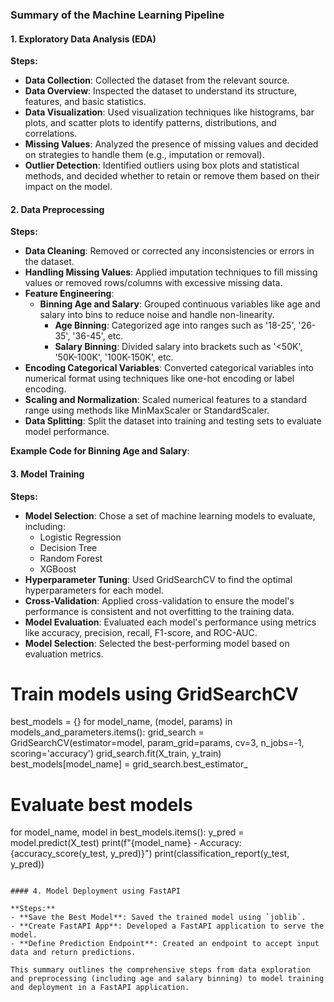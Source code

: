 ### Summary of the Machine Learning Pipeline

#### 1. Exploratory Data Analysis (EDA)

**Steps:**
- **Data Collection**: Collected the dataset from the relevant source.
- **Data Overview**: Inspected the dataset to understand its structure, features, and basic statistics.
- **Data Visualization**: Used visualization techniques like histograms, bar plots, and scatter plots to identify patterns, distributions, and correlations.
- **Missing Values**: Analyzed the presence of missing values and decided on strategies to handle them (e.g., imputation or removal).
- **Outlier Detection**: Identified outliers using box plots and statistical methods, and decided whether to retain or remove them based on their impact on the model.

#### 2. Data Preprocessing

**Steps:**
- **Data Cleaning**: Removed or corrected any inconsistencies or errors in the dataset.
- **Handling Missing Values**: Applied imputation techniques to fill missing values or removed rows/columns with excessive missing data.
- **Feature Engineering**:
  - **Binning Age and Salary**: Grouped continuous variables like age and salary into bins to reduce noise and handle non-linearity.
    - **Age Binning**: Categorized age into ranges such as '18-25', '26-35', '36-45', etc.
    - **Salary Binning**: Divided salary into brackets such as '<50K', '50K-100K', '100K-150K', etc.
- **Encoding Categorical Variables**: Converted categorical variables into numerical format using techniques like one-hot encoding or label encoding.
- **Scaling and Normalization**: Scaled numerical features to a standard range using methods like MinMaxScaler or StandardScaler.
- **Data Splitting**: Split the dataset into training and testing sets to evaluate model performance.

**Example Code for Binning Age and Salary**:


#### 3. Model Training

**Steps:**
- **Model Selection**: Chose a set of machine learning models to evaluate, including:
  - Logistic Regression
  - Decision Tree
  - Random Forest
  - XGBoost
- **Hyperparameter Tuning**: Used GridSearchCV to find the optimal hyperparameters for each model.
- **Cross-Validation**: Applied cross-validation to ensure the model's performance is consistent and not overfitting to the training data.
- **Model Evaluation**: Evaluated each model's performance using metrics like accuracy, precision, recall, F1-score, and ROC-AUC.
- **Model Selection**: Selected the best-performing model based on evaluation metrics.
# Train models using GridSearchCV
best_models = {}
for model_name, (model, params) in models_and_parameters.items():
    grid_search = GridSearchCV(estimator=model, param_grid=params, cv=3, n_jobs=-1, scoring='accuracy')
    grid_search.fit(X_train, y_train)
    best_models[model_name] = grid_search.best_estimator_

# Evaluate best models
for model_name, model in best_models.items():
    y_pred = model.predict(X_test)
    print(f"{model_name} - Accuracy: {accuracy_score(y_test, y_pred)}")
    print(classification_report(y_test, y_pred))
```

#### 4. Model Deployment using FastAPI

**Steps:**
- **Save the Best Model**: Saved the trained model using `joblib`.
- **Create FastAPI App**: Developed a FastAPI application to serve the model.
- **Define Prediction Endpoint**: Created an endpoint to accept input data and return predictions.

This summary outlines the comprehensive steps from data exploration and preprocessing (including age and salary binning) to model training and deployment in a FastAPI application.